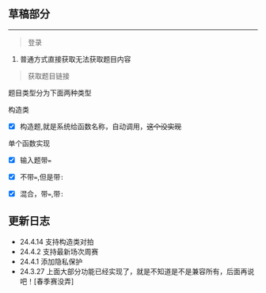 
## 草稿部分
---



> 登录
1. 普通方式直接获取无法获取题目内容
> 获取题目链接


题目类型分为下面两种类型

构造类

- [x]  构造题,就是系统给函数名称，自动调用，~~这个没实现~~

单个函数实现

- [x]  输入题带`=`
- [x]  不带`=`,但是带`:`
- [x]  混合，带`=`,带`:`




## 更新日志

- 24.4.14 支持构造类对拍
- 24.4.2  支持最新场次周赛
- 24.4.1  添加隐私保护
- 24.3.27 上面大部分功能已经实现了，就是不知道是不是兼容所有，后面再说吧！[春季赛没弄]

